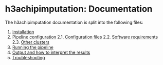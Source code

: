 # h3achipimputation: Documentation

The h3achipimputation documentation is split into the following files:

1. [Installation](installation.md)
2. [Pipeline configuration](configuration/config_files.md)
    2.1. [Configuration files](configuration/config_files.md)
    2.2. [Software requirements](configuration/soft_requirements.md)
    2.3. [Other clusters](configuration/other_clusters.md)
3. [Running the pipeline](usage.md)
4. [Output and how to interpret the results](output.md)
5. [Troubleshooting](troubleshooting.md)
